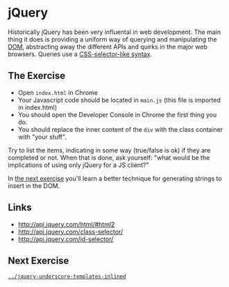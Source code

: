 # jQuery

Historically jQuery has been very influental in web development. The main thing
it does is providing a uniform way of querying and manipulating the [DOM](
https://en.wikipedia.org/wiki/Document_Object_Model), abstracting away the
different APIs and quirks in the major web browsers. Queries use a
[CSS-selector-like syntax](https://api.jquery.com/category/selectors/).

## The Exercise

* Open `index.html` in Chrome
* Your Javascript code should be located in `main.js` (this file is imported in
  index.html)
* You should open the Developer Console in Chrome the first thing you do.
* You should replace the inner content of the `div` with the class container with
  "your stuff".

Try to list the items, indicating in some way (true/false is ok) if they are completed or not.
When that is done, ask yourself: "what would be the implications of using only jQuery for a JS client?"

In [the next exercise](../jquery-underscore-templates-inlined) you'll learn a better technique for generating strings to insert in the DOM.

## Links

* http://api.jquery.com/html/#html2
* http://api.jquery.com/class-selector/
* http://api.jquery.com/id-selector/

## Next Exercise

[`../jquery-underscore-templates-inlined`](jquery-underscore-templates-inlined)

